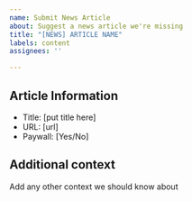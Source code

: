 ```yaml
---
name: Submit News Article
about: Suggest a news article we're missing
title: "[NEWS] ARTICLE NAME"
labels: content
assignees: ''

---
```


## Article Information

* Title: [put title here]
* URL: [url]
* Paywall: [Yes/No]

## Additional context

Add any other context we should know about
